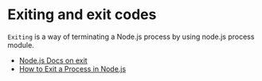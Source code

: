 # Exiting and exit codes

`Exiting` is a way of terminating a Node.js process by using node.js process module.

- [Node.js Docs on exit](https://nodejs.org/docs/latest/api/process.html)
- [How to Exit a Process in Node.js](https://www.knowledgehut.com/blog/web-development/node-js-process-exit)
